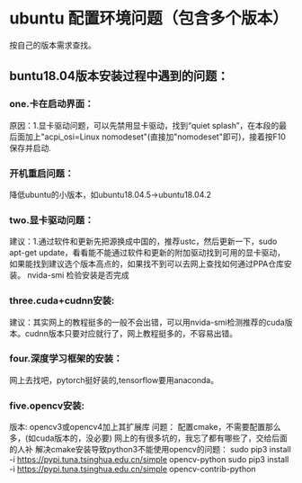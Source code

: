 # ubuntu 配置环境问题（包含多个版本）
按自己的版本需求查找。
## buntu18.04版本安装过程中遇到的问题：
### one.卡在启动界面：
原因：1.显卡驱动问题，可以先禁用显卡驱动，找到“quiet splash”，在本段的最后面加上"acpi_osi=Linux nomodeset"(直接加"nomodeset"即可)，接着按F10保存并启动.
### 开机重启问题：
降低ubuntu的小版本，如ubuntu18.04.5->ubuntu18.04.2
### two.显卡驱动问题：
建议：1.通过软件和更新先把源换成中国的，推荐ustc，然后更新一下，sudo apt-get update，看看能不能通过软件和更新的附加驱动找到可用的显卡驱动，如果能找到建议选个版本高点的，如果找不到可以去网上查找如何通过PPA仓库安装。
nvida-smi 检验安装是否完成
### three.cuda+cudnn安装:
建议：其实网上的教程挺多的一般不会出错，可以用nvida-smi检测推荐的cuda版本。cudnn版本只要对应就行了，网上教程挺多的，不容易出错。
### four.深度学习框架的安装：
网上去找吧，pytorch挺好装的,tensorflow要用anaconda。

### five.opencv安装:
 版本:
opencv3或opencv4加上其扩展库
 问题：
配置cmake，不需要配置那么多，(如cuda版本的，没必要)
网上的有很多坑的，我忘了都有哪些了，交给后面的人补
解决cmake安装导致python3不能使用opencv的问题：
sudo pip3 install -i https://pypi.tuna.tsinghua.edu.cn/simple opencv-python
sudo pip3 install -i https://pypi.tuna.tsinghua.edu.cn/simple opencv-contrib-python

